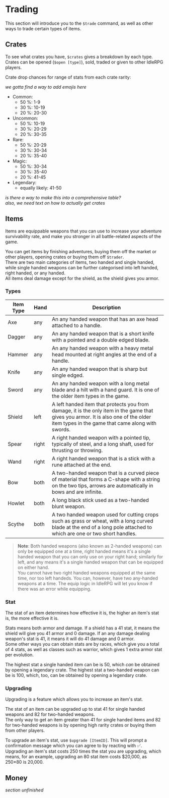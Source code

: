 # Trading

This section will introduce you to the `$trade` command, as well as other ways to trade certain types of items.

## Crates

To see what crates you have, `$crates` gives a breakdown by each type. Crates can be opened (`$open [type]`), sold, traded or given to other IdleRPG players.

Crate drop chances for range of stats from each crate rarity:

_we gotta find a way to add emojis here_

- Common:
  - 50 %: 1-9
  - 30 %: 10-19
  - 20 %: 20-30
- Uncommon:
  - 50 %: 10-19
  - 30 %: 20-29
  - 20 %: 30-35
- Rare:
  - 50 %: 20-29
  - 30 %: 30-34
  - 20 %: 35-40
- Magic:
  - 50 %: 30-34
  - 30 %: 35-40
  - 20 %: 41-45
- Legendary:
  - equally likely: 41-50

_is there a way to make this into a comprehensive table?_  
_also, we need text on how to actually get crates_

## Items

Items are equippable weapons that you can use to increase your adventure survivability rate, and make you stronger in all battle-related aspects of the game.

You can get items by finishing adventures, buying them off the market or other players, opening crates or buying them off `$trader`.  
There are two main categories of items, two handed and single handed, while single handed weapons can be further categorised into left handed, right handed, or any handed.  
All items deal damage except for the shield, as the shield gives you armor.

### Types

| Item Type | Hand  | Description                                                                                                                                                                             |
| --------- | ----- | --------------------------------------------------------------------------------------------------------------------------------------------------------------------------------------- |
| Axe       | any   | An any handed weapon that has an axe head attached to a handle.                                                                                                                         |
| Dagger    | any   | An any handed weapon that is a short knife with a pointed and a double edged blade.                                                                                                     |
| Hammer    | any   | An any handed weapon with a heavy metal head mounted at right angles at the end of a handle.                                                                                            |
| Knife     | any   | An any handed weapon that is sharp but single edged.                                                                                                                                    |
| Sword     | any   | An any handed weapon with a long metal blade and a hilt with a hand guard. It is one of the older item types in the game.                                                               |
| Shield    | left  | A left handed item that protects you from damage, it is the only item in the game that gives you armor. It is also one of the older item types in the game that came along with swords. |
| Spear     | right | A right handed weapon with a pointed tip, typically of steel, and a long shaft, used for thrusting or throwing.                                                                         |
| Wand      | right | A right handed weapon that is a stick with a rune attached at the end.                                                                                                                  |
| Bow       | both  | A two-handed weapon that is a curved piece of material that forms a C-shape with a string on the two tips, arrows are automatically in bows and are infinite.                           |
| Howlet    | both  | A long black stick used as a two-handed blunt weapon.                                                                                                                                   |
| Scythe    | both  | A two handed weapon used for cutting crops such as grass or wheat, with a long curved blade at the end of a long pole attached to which are one or two short handles.                   |

> **Note**: Both handed weapons (also known as 2-handed weapons) can only be equipped one at a time, right handed means it's a single handed weapon that you can only use on your right hand; similarly for left, and any means it's a single handed weapon that can be equipped on either hand.  
> You cannot have two right handed weapons equipped at the same time, nor too left handeds. You can, however, have two any-handed weapons at a time. The equip logic in IdleRPG will let you know if there was an error while equipping.

### Stat

The stat of an item determines how effective it is, the higher an item's stat is, the more effective it is.

Stats means both armor and damage. If a shield has a 41 stat, it means the shield will give you 41 armor and 0 damage. If an any damage dealing weapon's stat is 41, it means it will do 41 damage and 0 armor.  
Some other ways you can obtain stats are by races, which give you a total of 4 stats, as well as classes such as warrior, which gives 1 extra armor stat per evolution.

The highest stat a single handed item can be is 50, which _can_ be obtained by opening a legendary crate. The highest stat a two-handed weapon can be is 100, which, too, can be obtained by opening a legendary crate.

### Upgrading

Upgrading is a feature which allows you to increase an item's stat.

The stat of an item can be upgraded up to stat 41 for single handed weapons and 82 for two-handed weapons.  
The only way to get an item greater than 41 for single handed items and 82 for two-handed weapons is by opening high rarity crates or buying them from other players.

To upgrade an item's stat, use `$upgrade [ItemID]`. This will prompt a confirmation message which you can agree to by reacting with ✅.  
Upgrading an item's stat costs 250 times the stat you are upgrading, which means, for an example, upgrading an 80 stat item costs \$20,000, as 250×80 is 20,000.

## Money

_section unfinished_
